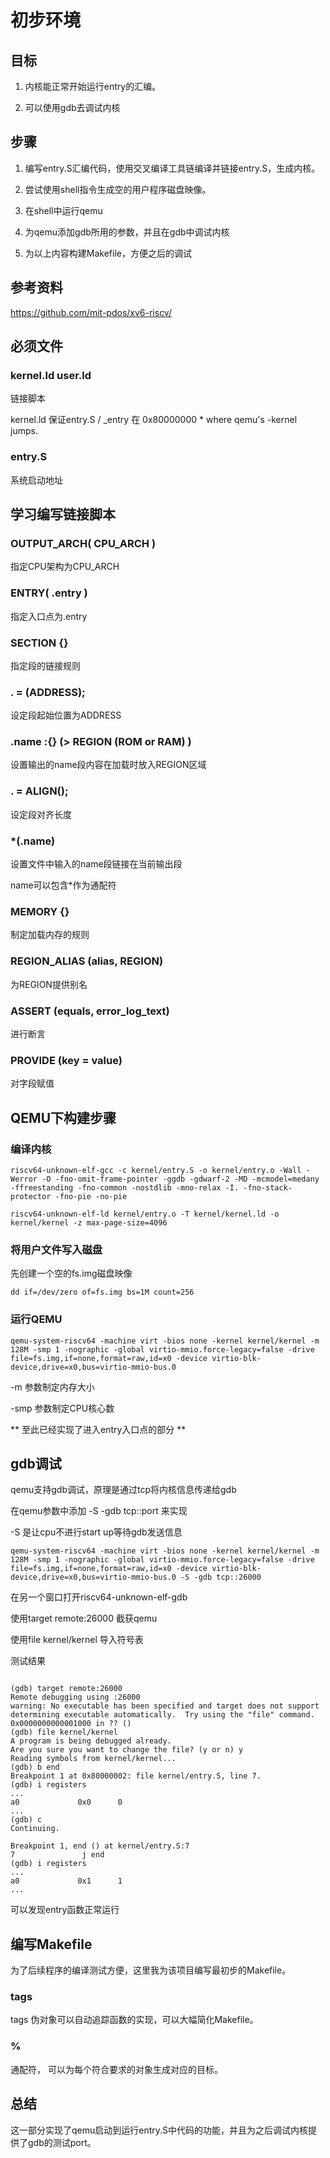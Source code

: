 # 初步环境

## 目标

1) 内核能正常开始运行entry的汇编。

2) 可以使用gdb去调试内核

## 步骤

1) 编写entry.S汇编代码，使用交叉编译工具链编译并链接entry.S，生成内核。

2) 尝试使用shell指令生成空的用户程序磁盘映像。

3) 在shell中运行qemu

4) 为qemu添加gdb所用的参数，并且在gdb中调试内核

5) 为以上内容构建Makefile，方便之后的调试

## 参考资料

https://github.com/mit-pdos/xv6-riscv/

## 必须文件

### kernel.ld user.ld

链接脚本

kernel.ld 保证entry.S / _entry 在 0x80000000 * where qemu's -kernel jumps.

### entry.S

系统启动地址

## 学习编写链接脚本

### OUTPUT_ARCH( CPU_ARCH ) 

指定CPU架构为CPU_ARCH

### ENTRY( .entry )

指定入口点为.entry

### SECTION {}

指定段的链接规则

### . = (ADDRESS);

设定段起始位置为ADDRESS

### .name :{} (> REGION (ROM or RAM) )

设置输出的name段内容在加载时放入REGION区域

### . = ALIGN();

设定段对齐长度

### *(.name)

设置文件中输入的name段链接在当前输出段

name可以包含*作为通配符

### MEMORY {}

制定加载内存的规则

### REGION_ALIAS (alias, REGION)

为REGION提供别名

### ASSERT (equals, error_log_text)

进行断言 

### PROVIDE (key = value)

对字段赋值

## QEMU下构建步骤

### 编译内核

``` shell
riscv64-unknown-elf-gcc -c kernel/entry.S -o kernel/entry.o -Wall -Werror -O -fno-omit-frame-pointer -ggdb -gdwarf-2 -MD -mcmodel=medany -ffreestanding -fno-common -nostdlib -mno-relax -I. -fno-stack-protector -fno-pie -no-pie

riscv64-unknown-elf-ld kernel/entry.o -T kernel/kernel.ld -o kernel/kernel -z max-page-size=4096
```

### 将用户文件写入磁盘

先创建一个空的fs.img磁盘映像
``` shell
dd if=/dev/zero of=fs.img bs=1M count=256
```


### 运行QEMU

``` shell
qemu-system-riscv64 -machine virt -bios none -kernel kernel/kernel -m 128M -smp 1 -nographic -global virtio-mmio.force-legacy=false -drive file=fs.img,if=none,format=raw,id=x0 -device virtio-blk-device,drive=x0,bus=virtio-mmio-bus.0
```

-m 参数制定内存大小

-smp 参数制定CPU核心数

** 至此已经实现了进入entry入口点的部分 **

## gdb调试

qemu支持gdb调试，原理是通过tcp将内核信息传递给gdb

在qemu参数中添加 -S -gdb tcp::port 来实现

-S 是让cpu不进行start up等待gdb发送信息

``` shell
qemu-system-riscv64 -machine virt -bios none -kernel kernel/kernel -m 128M -smp 1 -nographic -global virtio-mmio.force-legacy=false -drive file=fs.img,if=none,format=raw,id=x0 -device virtio-blk-device,drive=x0,bus=virtio-mmio-bus.0 -S -gdb tcp::26000
```


在另一个窗口打开riscv64-unknown-elf-gdb 

使用target remote:26000 截获qemu

使用file kernel/kernel 导入符号表

测试结果

``` shell

(gdb) target remote:26000
Remote debugging using :26000
warning: No executable has been specified and target does not support
determining executable automatically.  Try using the "file" command.
0x0000000000001000 in ?? ()
(gdb) file kernel/kernel
A program is being debugged already.
Are you sure you want to change the file? (y or n) y
Reading symbols from kernel/kernel...
(gdb) b end
Breakpoint 1 at 0x80000002: file kernel/entry.S, line 7.
(gdb) i registers 
...
a0             0x0      0
...
(gdb) c
Continuing.

Breakpoint 1, end () at kernel/entry.S:7
7               j end
(gdb) i registers 
...
a0             0x1      1
...

```
可以发现entry函数正常运行


## 编写Makefile

为了后续程序的编译测试方便，这里我为该项目编写最初步的Makefile。

### tags

tags 伪对象可以自动追踪函数的实现，可以大幅简化Makefile。

### %

通配符， 可以为每个符合要求的对象生成对应的目标。

## 总结

这一部分实现了qemu启动到运行entry.S中代码的功能，并且为之后调试内核提供了gdb的测试port。